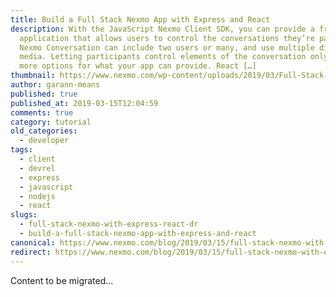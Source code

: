 ```yaml
---
title: Build a Full Stack Nexmo App with Express and React
description: With the JavaScript Nexmo Client SDK, you can provide a front-end
  application that allows users to control the conversations they’re part of. A
  Nexmo Conversation can include two users or many, and use multiple different
  media. Letting participants control elements of the conversation only opens up
  more options for what your app can provide. React […]
thumbnail: https://www.nexmo.com/wp-content/uploads/2019/03/Full-Stack-Nexmo-App-with-Express-and-React.png
author: garann-means
published: true
published_at: 2019-03-15T12:04:59
comments: true
category: tutorial
old_categories:
  - developer
tags:
  - client
  - devrel
  - express
  - javascript
  - nodejs
  - react
slugs:
  - full-stack-nexmo-with-express-react-dr
  - build-a-full-stack-nexmo-app-with-express-and-react
canonical: https://www.nexmo.com/blog/2019/03/15/full-stack-nexmo-with-express-react-dr
redirect: https://www.nexmo.com/blog/2019/03/15/full-stack-nexmo-with-express-react-dr
---
```

Content to be migrated...
